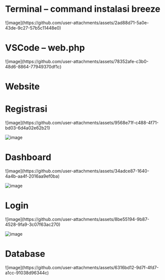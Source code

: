 <h1>Terminal – command instalasi breeze</h1>
![image](https://github.com/user-attachments/assets/2ad88d71-5a0e-43de-9c27-57b5c11448e0)

<h1>VSCode – web.php</h1>
![image](https://github.com/user-attachments/assets/78352afe-c3b0-48d6-8864-77949370df1c)

<h1>Website</h1>
<h1>Registrasi</h1>
![image](https://github.com/user-attachments/assets/9568e71f-c488-4f71-bd03-6d4a02e62b21)

![image](https://github.com/user-attachments/assets/abfd4d2c-16db-4fd1-900b-8bae85182d8a)

<h1>Dashboard</h1>
![image](https://github.com/user-attachments/assets/34adce87-1640-4a4b-aa4f-2016aa9ef0ba)

![image](https://github.com/user-attachments/assets/908b78de-ce83-4dcd-84a8-23195799a661)

<h1>Login</h1>
![image](https://github.com/user-attachments/assets/8be55194-9b87-4528-9fa9-3c07f63ac270)

![image](https://github.com/user-attachments/assets/b564c52a-8f59-434c-9fd4-da27dc66543d)

<h1>Database</h1>
![image](https://github.com/user-attachments/assets/6316bd12-9d7f-4fd7-a1cc-91038d96344c)
